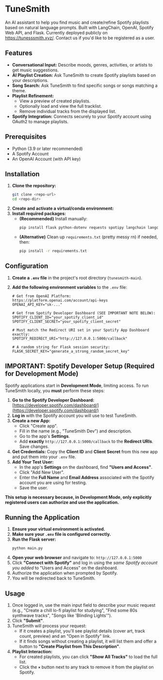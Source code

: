 # TuneSmith 

An AI assistant to help you find music and create/refine Spotify playlists based on natural language prompts. Built with LangChain, OpenAI, Spotify Web API, and Flask. Currently deployed publicly on https://tunesssmith.xyz/. Contact us if you'd like to be registered as a user.

## Features

*   **Conversational Input:** Describe moods, genres, activities, or artists to get music suggestions.
*   **AI Playlist Creation:** Ask TuneSmith to create Spotify playlists based on your descriptions.
*   **Song Search:** Ask TuneSmith to find specific songs or songs matching a theme.
*   **Playlist Refinement:**
    *   View a preview of created playlists.
    *   Optionally load and view the full tracklist.
    *   Remove individual tracks from the displayed list.
*   **Spotify Integration:** Connects securely to your Spotify account using OAuth2 to manage playlists.

## Prerequisites

*   Python (3.9 or later recommended)
*   A Spotify Account
*   An OpenAI Account (with API key)

## Installation

1.  **Clone the repository:**
    ```bash
    git clone <repo-url>
    cd <repo-dir>
    ```
2.  **Create and activate a virtual/conda environment:**
3.  **Install required packages:**
    *   **(Recommended)** Install manually:
        ```bash
        pip install flask python-dotenv requests spotipy langchain langchain-openai langchain-core pydantic Flask-Session
        ```
    *   **(Alternative)** Clean up `requirements.txt` (pretty messy rn) if needed, then:
        ```bash
        pip install -r requirements.txt
        ```
## Configuration

1.  **Create a `.env` file** in the project's root directory (`tunesmith-main`).
2.  **Add the following environment variables** to the `.env` file:

    ```dotenv
    # Get from OpenAI Platform: https://platform.openai.com/account/api-keys
    OPENAI_API_KEY="sk-..."

    # Get from Spotify Developer Dashboard (SEE IMPORTANT NOTE BELOW):
    SPOTIFY_CLIENT_ID="your_spotify_client_id"
    SPOTIFY_CLIENT_SECRET="your_spotify_client_secret"

    # Must match the Redirect URI set in your Spotify App Dashboard exactly:
    SPOTIFY_REDIRECT_URI="http://127.0.0.1:5000/callback"

    # A random string for Flask session security:
    FLASK_SECRET_KEY="generate_a_strong_random_secret_key"
    ```

## IMPORTANT: Spotify Developer Setup (Required for Development Mode)
Spotify applications start in **Development Mode**, limiting access. To run TuneSmith locally, you **must** perform these steps:

1.  **Go to the Spotify Developer Dashboard:** [https://developer.spotify.com/dashboard/](https://developer.spotify.com/dashboard/)
2.  **Log in** with the Spotify account you will use to test TuneSmith.
3.  **Create a new App:**
    *   Click "Create app".
    *   Fill in the name (e.g., "TuneSmith Dev") and description.
    *   Go to the app's **Settings**.
    *   Add **exactly** `http://127.0.0.1:5000/callback` to the **Redirect URIs**. Save changes.
4.  **Get Credentials:** Copy the **Client ID** and **Client Secret** from this new app and put them into your `.env` file.
5.  **Add Your Test User:**
    *   In the app's **Settings** on the dashboard, find **"Users and Access"**.
    *   Click "Add New User".
    *   Enter the **Full Name** and **Email Address** associated with the Spotify account you are using for testing.
    *   Save the user.

**This setup is necessary because, in Development Mode, only explicitly registered users can authorize and use the application.**

## Running the Application

1.  **Ensure your virtual environment is activated.**
2.  **Make sure your `.env` file is configured correctly.**
3.  **Run the Flask server:**
    ```bash
    python main.py
    ```
4.  **Open your web browser** and navigate to: `http://127.0.0.1:5000`
5.  Click **"Connect with Spotify"** and log in using the *same Spotify account you added* to "Users and Access" on the dashboard.
6.  Authorize the application when prompted by Spotify.
7.  You will be redirected back to TuneSmith.

## Usage

1.  Once logged in, use the main input field to describe your music request (e.g., "Create a chill lo-fi playlist for studying", "Find some 80s synthwave tracks", "Songs like 'Blinding Lights'").
2.  Click **"Submit"**.
3.  TuneSmith will process your request:
    *   If it creates a playlist, you'll see playlist details (cover art, track count, preview) and an "Open in Spotify" link.
    *   If it finds songs without creating a playlist, it will list them and offer a button to **"Create Playlist from This Description"**.
4.  **Playlist Interaction:**
    *   For created playlists, you can click **"Show All Tracks"** to load the full list.
    *   Click the **`×`** button next to any track to remove it from the playlist on Spotify.